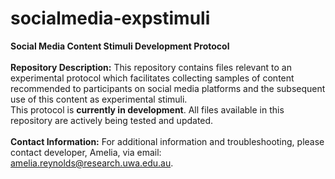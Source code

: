# socialmedia-expstimuli
<strong>Social Media Content Stimuli Development Protocol</strong><br><br>
<strong>Repository Description:</strong> This repository contains files relevant to an experimental protocol which facilitates collecting samples of content recommended to participants on social media platforms and the subsequent use of this content as experimental stimuli.<br>This protocol is <strong>currently in development</strong>. All files available in this repository are actively being tested and updated.<br><br>
<strong>Contact Information:</strong> For additional information and troubleshooting, please contact developer, Amelia, via email: <a href='amelia.reynolds@research.uwa.edu.au'>amelia.reynolds@research.uwa.edu.au</a>.

